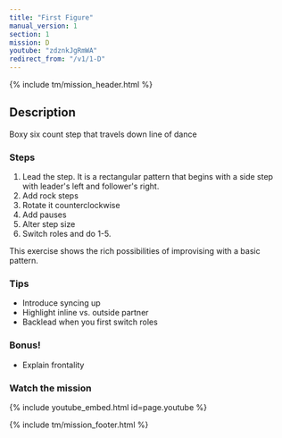 ```yaml
---
title: "First Figure"
manual_version: 1
section: 1
mission: D
youtube: "zdznkJgRmWA"
redirect_from: "/v1/1-D"
---
```


{% include tm/mission_header.html %}

## Description

Boxy six count step that travels down line of dance

### Steps

1. Lead the step. It is a rectangular pattern that begins with a side step with leader's left and follower's right. 
2. Add rock steps
3. Rotate it counterclockwise
4. Add pauses
5. Alter step size
6. Switch roles and do 1-5. 

This exercise shows the rich possibilities of improvising with a basic pattern. 

### Tips

* Introduce syncing up
* Highlight inline vs. outside partner
* Backlead when you first switch roles

### Bonus!

* Explain frontality

### Watch the mission

{% include youtube_embed.html id=page.youtube %}

{% include tm/mission_footer.html %}
